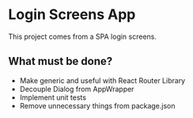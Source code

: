 # Login Screens App
This project comes from a SPA login screens.

## What must be done?
- Make generic and useful with React Router Library
- Decouple Dialog from AppWrapper
- Implement unit tests
- Remove unnecessary things from package.json
